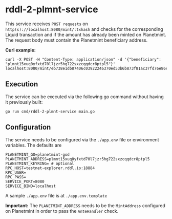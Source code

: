 # rddl-2-plmnt-service
This service receives `POST requests` on `http(s)://localhost:8080/mint/:txhash`  and checks for the corresponding Liquid transaction and if the amount has already been minted on Planetmint. The request body must contain the Planetmint beneficiary address.

**Curl example:**
```
curl -X POST -H "Content-Type: application/json" -d '{"beneficiary": "plmnt15xuq0yfxtd70l7jzr5hg722sxzcqqdcr8ptpl5"}' localhost:8080/mint/eb738e1db87406c03922246370ed53b6b873f81ac37fd76e86e31e121018a8e3
```

## Execution
The service can be executed via the following go command without having it previously built:
```
go run cmd/rddl-2-plmnt-service main.go
```

## Configuration
The service needs to be configured via the ```./app.env``` file or environment variables. The defaults are
```
PLANETMINT_GO=planetmint-god
PLANETMINT_ADDRESS=plmnt15xuq0yfxtd70l7jzr5hg722sxzcqqdcr8ptpl5
PLANETMINT_KEYRING= # optional
RPC_HOST=testnet-explorer.rddl.io:18884
RPC_USER=
RPC_PASS=
SERVICE_PORT=8080
SERVICE_BIND=localhost
```
A sample ```./app.env``` file is at ```./app.env.template```

**Important:** The `PLANETMINT_ADDRESS` needs to be the `MintAddress` configured on Planetmint in order to pass the `AnteHandler` check.